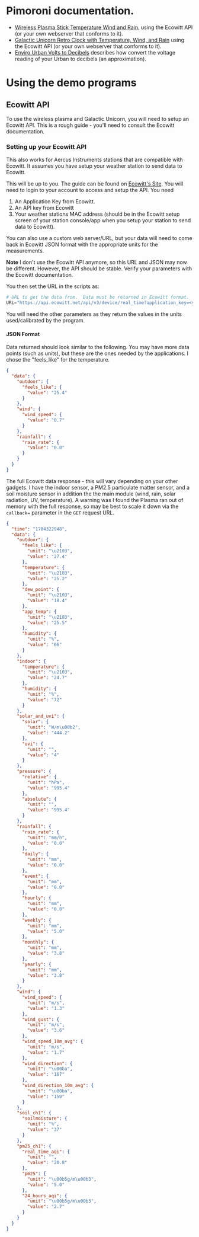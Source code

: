 # Pimoroni documentation.

- [Wireless Plasma Stick Temperature Wind and Rain.](./wireless-plasma/wireless-plasma-ecowitt-weather.md) using the Ecowitt API (or your own webserver that conforms to it).
- [Galactic Unicorn Retro Clock with Temperature, Wind, and Rain](./galacticUnicorn/galactic_unicorn_retro_weather_clock.md) using the Ecowitt API (or your own webserver that conforms to it).
- [Enviro Urban Volts to Decibels](./enviro-urban/enviro-urban-volts-to-decibels.md) describes how convert the voltage reading of your Urban to decibels (an approximation).

# Using the demo programs

## Ecowitt API

To use the wireless plasma and Galactic Unicorn, you will need to setup an Ecowitt API.  This is a rough guide - you'll need to consult the Ecowitt documentation.

### Setting up your Ecowitt API

This also works for Aercus Instruments stations that are compatible with Ecowitt.  It assumes you have setup your weather station to send data to Ecowitt.

This will be up to you.  The guide can be found on [Ecowitt's Site](https://api.ecowitt.net).  You will need to login to your account to access and setup the API.  You need 

1. An Application Key from Ecowitt.
2. An API key from Ecowitt
3. Your weather stations MAC address (should be in the Ecowitt setup screen of your station console/app when you setup your station to send data to Ecowitt).

You can also use a custom web server/URL, but your data will need to come back in Ecowitt JSON format with the appropriate units for the measurements.

**Note** I don't use the Ecowitt API anymore, so this URL and JSON may now be different.  However, the API should be stable.  Verify your parameters with the Ecowitt documentation.

You then set the URL in the scripts as:

```python
# URL to get the data from.  Data must be returned in Ecowitt format.
URL="https://api.ecowitt.net/api/v3/device/real_time?application_key=<your_application_key>&api_key=<your_api_key>&mac=<your_station_mac_address>&call_back=all&temp_unitid=1&pressure_unitid=3&wind_speed_unitid=6&rainfall_unitid=12"
```
You will need the other parameters as they return the values in the units used/calibrated by the program.

#### JSON Format

Data returned should look similar to the following.  You may have more data points (such as units), but these are the ones needed by the applications.  I chose the "feels_like" for the temperature.

```json
{
  "data": {
    "outdoor": {
      "feels_like": {
        "value": "25.4"
      }
    },
    "wind": {
      "wind_speed": {
        "value": "0.7"
      }
    },
    "rainfall": {
      "rain_rate": {
        "value": "0.0"
      }
    }
  }
}
```

The full Ecowitt data response - this will vary depending on your other gadgets.  I have the indoor sensor, a PM2.5 particulate matter sensor, and a soil moisture sensor in addition the the main module (wind, rain, solar radiation, UV, temperature).  A warning was I found the Plasma ran out of memory with the full response, so may be best to scale it down via the `callback=` parameter in the `GET` request URL.

```json
{
  "time": "1704322948",
  "data": {
    "outdoor": {
      "feels_like": {
        "unit": "\u2103",
        "value": "27.4"
      },
      "temperature": {
        "unit": "\u2103",
        "value": "25.2"
      },
      "dew_point": {
        "unit": "\u2103",
        "value": "18.4"
      },
      "app_temp": {
        "unit": "\u2103",
        "value": "25.5"
      },
      "humidity": {
        "unit": "%",
        "value": "66"
      }
    },
    "indoor": {
      "temperature": {
        "unit": "\u2103",
        "value": "24.7"
      },
      "humidity": {
        "unit": "%",
        "value": "72"
      }
    },
    "solar_and_uvi": {
      "solar": {
        "unit": "W/m\u00b2",
        "value": "444.2"
      },
      "uvi": {
        "unit": "",
        "value": "4"
      }
    },
    "pressure": {
      "relative": {
        "unit": "hPa",
        "value": "995.4"
      },
      "absolute": {
        "unit": "",
        "value": "995.4"
      }
    },
    "rainfall": {
      "rain_rate": {
        "unit": "mm/h",
        "value": "0.0"
      },
      "daily": {
        "unit": "mm",
        "value": "0.0"
      },
      "event": {
        "unit": "mm",
        "value": "0.0"
      },
      "hourly": {
        "unit": "mm",
        "value": "0.0"
      },
      "weekly": {
        "unit": "mm",
        "value": "5.0"
      },
      "monthly": {
        "unit": "mm",
        "value": "3.8"
      },
      "yearly": {
        "unit": "mm",
        "value": "3.8"
      }
    },
    "wind": {
      "wind_speed": {
        "unit": "m/s",
        "value": "1.3"
      },
      "wind_gust": {
        "unit": "m/s",
        "value": "3.6"
      },
      "wind_speed_10m_avg": {
        "unit": "m/s",
        "value": "1.7"
      },
      "wind_direction": {
        "unit": "\u00ba",
        "value": "167"
      },
      "wind_direction_10m_avg": {
        "unit": "\u00ba",
        "value": "150"
      }
    },
    "soil_ch1": {
      "soilmoisture": {
        "unit": "%",
        "value": "37"
      }
    },
    "pm25_ch1": {
      "real_time_aqi": {
        "unit": "",
        "value": "20.8"
      },
      "pm25": {
        "unit": "\u00b5g/m\u00b3",
        "value": "5.0"
      },
      "24_hours_aqi": {
        "unit": "\u00b5g/m\u00b3",
        "value": "2.7"
      }
    }
  }
}
```